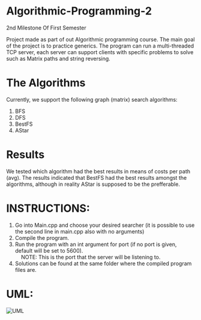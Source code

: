 # Algorithmic-Programming-2
2nd Milestone Of First Semester

Project made as part of out Algorithmic programming course. The main goal of the project is to practice generics.
The program can run a multi-threaded TCP server, each server can support clients with specific problems to solve such as Matrix paths and string reversing.

# The Algorithms
Currently, we support the following graph (matrix) search algorithms:

1. BFS
2. DFS
3. BestFS
4. AStar

# Results
We tested which algorithm had the best results in means of costs per path (avg). The results indicated that BestFS had the best results amongst the algorithms, although in reality AStar is supposed to be the prefferable.

# INSTRUCTIONS:
1. Go into Main.cpp and choose your desired searcher (it is possible to use the second line in main.cpp also with no arguments)
1. Compile the program.
2. Run the program with an int argument for port (if no port is given, default will be set to 5600).  
&nbsp;&nbsp;&nbsp;&nbsp;NOTE: This is the port that the server will be listening to.
3. Solutions can be found at the same folder where the compiled program files are.

# UML:
![UML](https://user-images.githubusercontent.com/47946943/131499646-6a1e78be-88c4-4e46-961e-d6997863ed0d.png)

